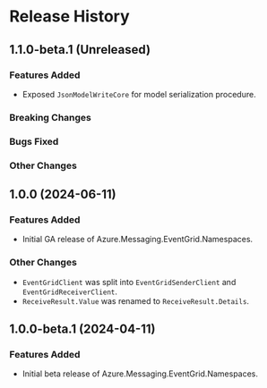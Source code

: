 # Release History

## 1.1.0-beta.1 (Unreleased)

### Features Added

- Exposed `JsonModelWriteCore` for model serialization procedure.

### Breaking Changes

### Bugs Fixed

### Other Changes

## 1.0.0 (2024-06-11)

### Features Added

- Initial GA release of Azure.Messaging.EventGrid.Namespaces.

### Other Changes

- `EventGridClient` was split into `EventGridSenderClient` and `EventGridReceiverClient`.
- `ReceiveResult.Value` was renamed to `ReceiveResult.Details`.

## 1.0.0-beta.1 (2024-04-11)

### Features Added

- Initial beta release of Azure.Messaging.EventGrid.Namespaces.
